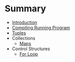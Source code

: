 # Summary

* [Introduction](README.md)
* [Compiling  Running  Program](compiling-running-program.md)
* [Tuples](tuples.md)
* Collections
  * [Maps](maps.md)
* Control Structures
  * [For Loop](for-loop.md)

